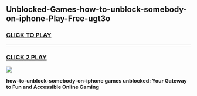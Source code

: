 
## Unblocked-Games-how-to-unblock-somebody-on-iphone-Play-Free-ugt3o
<h3>
<a href="https://premium76.site?title=how-to-unblock-somebody-on-iphone&ref=10A">CLICK TO PLAY</a></h3>
<hr>

<h3>
<a href="https://premium76.site?title=how-to-unblock-somebody-on-iphone&ref=10A">CLICK 2 PLAY</a>
  
</h3>

<a href="https://premium76.site?title=how-to-unblock-somebody-on-iphone&ref=10A"><img src="https://clearcache.store/games.png"></a>


**how-to-unblock-somebody-on-iphone games unblocked: Your Gateway to Fun and Accessible Online Gaming**

